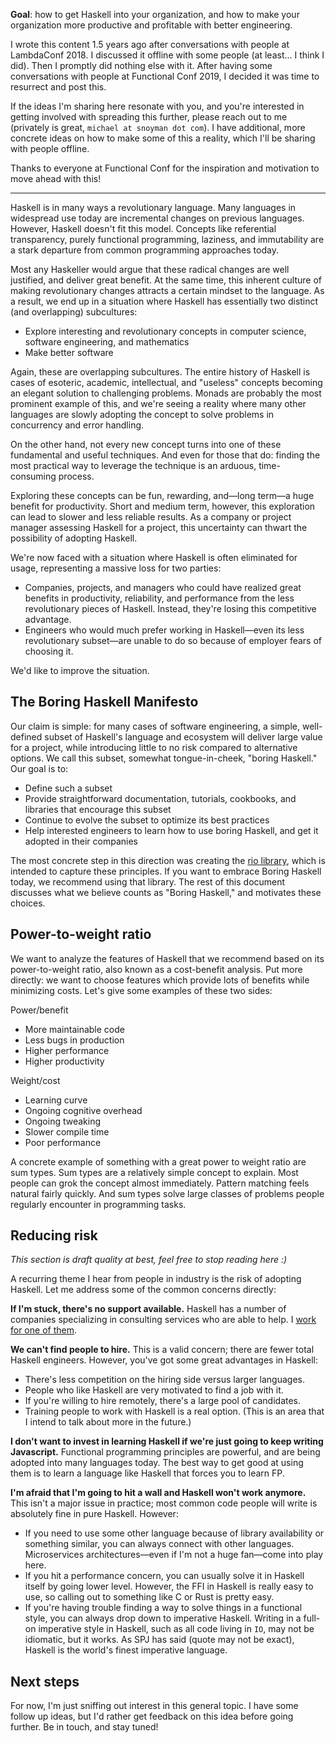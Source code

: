 __Goal__: how to get Haskell into your organization, and how to make your organization more productive and profitable with better engineering.

I wrote this content 1.5 years ago after conversations with people at LambdaConf 2018. I discussed it offline with some people (at least... I think I did). Then I promptly did nothing else with it. After having some conversations with people at Functional Conf 2019, I decided it was time to resurrect and post this.

If the ideas I'm sharing here resonate with you, and you're interested in getting involved with spreading this further, please reach out to me (privately is great, `michael at snoyman dot com`). I have additional, more concrete ideas on how to make some of this a reality, which I'll be sharing with people offline.

Thanks to everyone at Functional Conf for the inspiration and motivation to move ahead with this!

* * *

Haskell is in many ways a revolutionary language. Many languages in widespread use today are incremental changes on previous languages. However, Haskell doesn't fit this model. Concepts like referential transparency, purely functional programming, laziness, and immutability are a stark departure from common programming approaches today.

Most any Haskeller would argue that these radical changes are well justified, and deliver great benefit. At the same time, this inherent culture of making revolutionary changes attracts a certain mindset to the language. As a result, we end up in a situation where Haskell has essentially two distinct (and overlapping) subcultures:

* Explore interesting and revolutionary concepts in computer science, software engineering, and mathematics
* Make better software

Again, these are overlapping subcultures. The entire history of Haskell is cases of esoteric, academic, intellectual, and "useless" concepts becoming an elegant solution to challenging problems. Monads are probably the most prominent example of this, and we're seeing a reality where many other languages are slowly adopting the concept to solve problems in concurrency and error handling.

On the other hand, not every new concept turns into one of these fundamental and useful techniques. And even for those that do: finding the most practical way to leverage the technique is an arduous, time-consuming process.

Exploring these concepts can be fun, rewarding, and—long term—a huge benefit for productivity. Short and medium term, however, this exploration can lead to slower and less reliable results. As a company or project manager assessing Haskell for a project, this uncertainty can thwart the possibility of adopting Haskell.

We're now faced with a situation where Haskell is often eliminated for usage, representing a massive loss for two parties:

* Companies, projects, and managers who could have realized great benefits in productivity, reliability, and performance from the less revolutionary pieces of Haskell. Instead, they're losing this competitive advantage.
* Engineers who would much prefer working in Haskell—even its less revolutionary subset—are unable to do so because of employer fears of choosing it.

We'd like to improve the situation.

## The Boring Haskell Manifesto

Our claim is simple: for many cases of software engineering, a simple, well-defined subset of Haskell's language and ecosystem will deliver large value for a project, while introducing little to no risk compared to alternative options. We call this subset, somewhat tongue-in-cheek, "boring Haskell." Our goal is to:

* Define such a subset
* Provide straightforward documentation, tutorials, cookbooks, and libraries that encourage this subset
* Continue to evolve the subset to optimize its best practices
* Help interested engineers to learn how to use boring Haskell, and get it adopted in their companies

The most concrete step in this direction was creating the [rio library](https://github.com/commercialhaskell/rio#readme), which is intended to capture these principles. If you want to embrace Boring Haskell today, we recommend using that library. The rest of this document discusses what we believe counts as "Boring Haskell," and motivates these choices.

## Power-to-weight ratio

We want to analyze the features of Haskell that we recommend based on its power-to-weight ratio, also known as a cost-benefit analysis. Put more directly: we want to choose features which provide lots of benefits while minimizing costs. Let's give some examples of these two sides:

Power/benefit

* More maintainable code
* Less bugs in production
* Higher performance
* Higher productivity

Weight/cost

* Learning curve
* Ongoing cognitive overhead
* Ongoing tweaking
* Slower compile time
* Poor performance

A concrete example of something with a great power to weight ratio are sum types. Sum types are a relatively simple concept to explain. Most people can grok the concept almost immediately. Pattern matching feels natural fairly quickly. And sum types solve large classes of problems people regularly encounter in programming tasks.

## Reducing risk

*This section is draft quality at best, feel free to stop reading here :)*

A recurring theme I hear from people in industry is the risk of adopting Haskell. Let me address some of the common concerns directly:

**If I'm stuck, there's no support available.** Haskell has a number of companies specializing in consulting services who are able to help. I [work for one of them](https://tech.fpcomplete.com/haskell).

**We can't find people to hire.** This is a valid concern; there are fewer total Haskell engineers. However, you've got some great advantages in Haskell:

* There's less competition on the hiring side versus larger languages.
* People who like Haskell are very motivated to find a job with it.
* If you're willing to hire remotely, there's a large pool of candidates.
* Training people to work with Haskell is a real option. (This is an area that I intend to talk about more in the future.)

**I don't want to invest in learning Haskell if we're just going to keep writing Javascript.** Functional programming principles are powerful, and are being adopted into many languages today. The best way to get good at using them is to learn a language like Haskell that forces you to learn FP.

**I'm afraid that I'm going to hit a wall and Haskell won't work anymore.** This isn't a major issue in practice; most common code people will write is absolutely fine in pure Haskell. However:

* If you need to use some other language because of library availability or something similar, you can always connect with other languages. Microservices architectures&mdash;even if I'm not a huge fan&mdash;come into play here.
* If you hit a performance concern, you can usually solve it in Haskell itself by going lower level. However, the FFI in Haskell is really easy to use, so calling out to something like C or Rust is pretty easy.
* If you're having trouble finding a way to solve things in a functional style, you can always drop down to imperative Haskell. Writing in a full-on imperative style in Haskell, such as all code living in `IO`, may not be idiomatic, but it works. As SPJ has said (quote may not be exact), Haskell is the world's finest imperative language.

## Next steps

For now, I'm just sniffing out interest in this general topic. I have some follow up ideas, but I'd rather get feedback on this idea before going further. Be in touch, and stay tuned!
